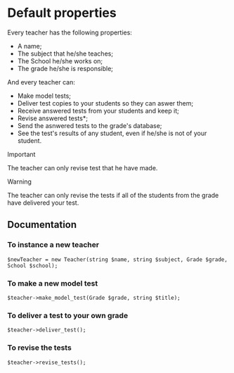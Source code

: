 # Default properties

Every teacher has the following properties:
+ A name;
+ The subject that he/she teaches;
+ The School he/she works on;
+ The grade he/she is responsible;


And every teacher can:
+ Make model tests;
+ Deliver test copies to your students so they can aswer them;
+ Receive answered tests from your students and keep it;
+ Revise answered tests*;
+ Send the asnwered tests to the grade's database;
+ See the test's results of any student, even if he/she is not of your student.

> [!IMPORTANT]
> The teacher can only revise test that he have made.

> [!WARNING]
> The teacher can only revise the tests
>if all of the students from the grade have delivered
> your test.

## Documentation
### To instance a new teacher
``` $newTeacher = new Teacher(string $name, string $subject, Grade $grade, School $school); ```

### To make a new model test
``` $teacher->make_model_test(Grade $grade, string $title); ```

### To deliver a test to your own grade

``` $teacher->deliver_test(); ```

### To revise the tests

``` $teacher->revise_tests(); ```
